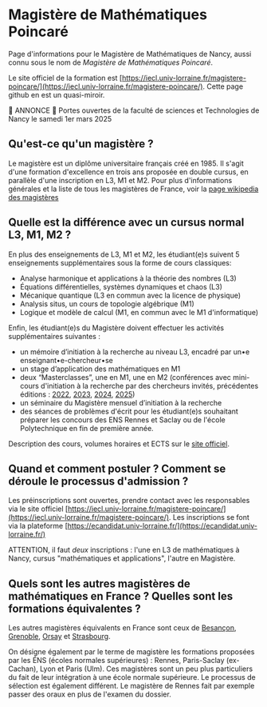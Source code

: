 # Magistère de Mathématiques Poincaré
Page d'informations pour le Magistère de Mathématiques de Nancy, aussi connu sous le nom de _Magistère de Mathématiques Poincaré_.

Le site officiel de la formation est [https://iecl.univ-lorraine.fr/magistere-poincare/](https://iecl.univ-lorraine.fr/magistere-poincare/).
Cette page github en est un quasi-miroir.

📣 ANNONCE 📣
Portes ouvertes de la faculté de sciences et Technologies de Nancy le samedi 1er mars 2025 

## Qu'est-ce qu'un magistère ?

Le magistère est un diplôme universitaire français créé en 1985. Il s'agit d'une formation d'excellence en trois ans proposée en double cursus, en parallèle d'une inscription en L3, M1 et M2. Pour plus d'informations générales et la liste de tous les magistères de France, voir la [page wikipedia des magistères](https://fr.wikipedia.org/wiki/Magist%C3%A8re_(dipl%C3%B4me))

## Quelle est la différence avec un cursus normal L3, M1, M2 ?

En plus des enseignements de L3, M1 et M2, les étudiant(e)s suivent 5 enseignements supplémentaires sous la forme de cours classiques:

- Analyse harmonique et applications à la théorie des nombres (L3)
- Équations différentielles, systèmes dynamiques et chaos (L3)
- Mécanique quantique (L3 en commun avec la licence de physique)
- Analysis situs, un cours de topologie algébrique (M1)
- Logique et modèle de calcul  (M1, en commun avec le M1 d'informatique)

Enfin, les étudiant(e)s du Magistère doivent effectuer les activités supplémentaires suivantes :
- un mémoire d’initiation à la recherche au niveau L3, encadré par un•e enseignant•e-chercheur•se 
- un stage d’application des mathématiques en M1
- deux “Masterclasses”, une en M1, une en M2 (conférences avec mini-cours d'initiation à la recherche par des chercheurs invités, précédentes éditions : [2022](https://iecl.univ-lorraine.fr/masterclass-m1-mathematiques-appliquees-et-fondamentales-du-13-au-17-juin-a-nancy/), [2023](https://iecl.univ-lorraine.fr/masterclass2023/), [2024](https://dev-iecl.univ-lorraine.fr/masterclassm12024/), [2025](https://iecl.univ-lorraine.fr/masterclassm12025/))
- un séminaire du Magistère mensuel d’initiation à la recherche
- des séances de problèmes d'écrit pour les étudiant(e)s souhaitant préparer les concours des ENS Rennes et Saclay ou de l'école Polytechnique en fin de première année.

Description des cours, volumes horaires et ECTS sur le [site officiel](https://iecl.univ-lorraine.fr/magistere-poincare/).

## Quand et comment postuler ? Comment se déroule le processus d'admission ?

Les préinscriptions sont ouvertes, prendre contact avec les responsables via le site officiel [https://iecl.univ-lorraine.fr/magistere-poincare/](https://iecl.univ-lorraine.fr/magistere-poincare/).
Les inscriptions se font via la plateforme [https://ecandidat.univ-lorraine.fr/](https://ecandidat.univ-lorraine.fr/) 

ATTENTION, il faut *deux* inscriptions : l'une en L3 de mathématiques à Nancy, cursus "mathématiques et applications", l'autre en Magistère.

## Quels sont les autres magistères de mathématiques en France ? Quelles sont les formations équivalentes ?

Les autres magistères équivalents en France sont ceux de 
[Besançon](http://sciences.univ-fcomte.fr/pages/fr/menu3795/formations/magistere-de-mathematiques-de-besancon-16865-15944.html),
[Grenoble](https://formations.univ-grenoble-alpes.fr/fr/catalogue-2021/magistere-FE/magistere-de-mathematiques-et-applications-IPO4C0XJ.html), 
[Orsay](https://www.universite-paris-saclay.fr/formation/magisteres/magistere-de-mathematiques) et 
[Strasbourg](https://mathinfo.unistra.fr/formations/mpa-magistere/magistere/).

On désigne également par le terme de magistère les formations proposées par les ÉNS (écoles normales supérieures) : Rennes, Paris-Saclay (ex-Cachan), Lyon et Paris (Ulm).
Ces magistères sont un peu plus particuliers du fait de leur intégration à une école normale supérieure.
Le processus de sélection est également différent. Le magistère de Rennes fait par exemple passer des oraux en plus de l'examen du dossier.
